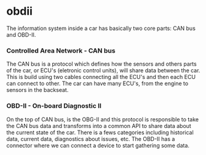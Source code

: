 # obdii

The information system inside a car has basically two core parts: CAN bus and OBD-II. 

### Controlled Area Network - CAN bus
The CAN bus is a protocol which defines how the sensors and others parts of the car, or ECU's (eletronic control units), will share data between the car. This is build using two cables connecting all the ECU's and then each ECU can connect to other.
The car can have many ECU's, from the engine to sensors in the backseat.

### OBD-II - On-board Diagnostic II
On the top of CAN bus, is the OBG-II and this protocol is responsible to take the CAN bus data and transforms into a common API to share data about the current state of the car. There is a fews categories including historical data, current data, diagnostics about issues, etc.
The OBD-II has a connector where we can connect a device to start gathering some data.
